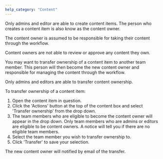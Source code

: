 ```yaml
---
help_category: "Content"
---
```


Only admins and editor are able to create content items. The person who
creates a content item is also know as the content owner.

The content owner is assumed to
be responsible for taking their content through the workflow.

Content owners are not able to review or approve any content they own.

You may want to transfer ownership of a content item to another team
member. This person will then become the new content owner and
responsible for managing the content through the workflow.

Only admins and editors are able to transfer content ownership.

To transfer ownership of a content item:



1.  Open the content item in
    question.
2.  Click the \'Actions\' button
    at the top of the content box and select \'Transfer ownership\' from
    the drop down.
3.  The team members who are
    eligible to become the content owner will appear in the drop down.
    Only team members who are admins or editors are eligible to be
    content owners. A notice will tell you if there are no eligible team
    members.
4.  Select the team member you
    wish to transfer ownership to.
5.  Click \'Transfer\' to save
    your selection.



The new content owner will notified by email of the transfer.

